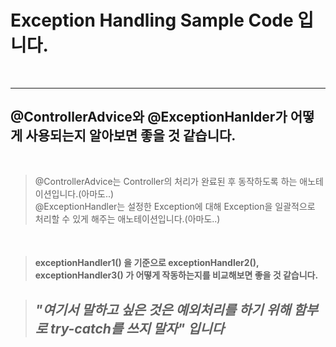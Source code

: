 # Exception Handling Sample Code 입니다.

<br>

___


## @ControllerAdvice와 @ExceptionHanlder가 어떻게 사용되는지 알아보면 좋을 것 같습니다.

<br>

> @ControllerAdvice는 Controller의 처리가 완료된 후 동작하도록 하는 애노테이션입니다.(아마도..)  
> @ExceptionHandler는 설정한 Exception에 대해 Exception을 일괄적으로 처리할 수 있게 해주는 애노테이션입니다.(아마도..)

<br>

> #### exceptionHandler1() 을 기준으로 exceptionHandler2(), exceptionHandler3() 가 어떻게 작동하는지를 비교해보면 좋을 것 같습니다.

> ## ***"여기서 말하고 싶은 것은 예외처리를 하기 위해 함부로 try-catch를 쓰지 말자" 입니다***
